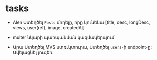 # tasks

- Alen
 Ստեղծել `Posts` մոդելը, որը կունենա [title, desc, longDesc, views, user(ref), image, createdAt]
- multer նկարի պահպանման կազմակերպում

- Արա
  Ստեղծել MVS ստռւկտուրա,
  Ստեղծել `users`-ի endpoint-ը: Ավելացնել յուզեռ:
  
